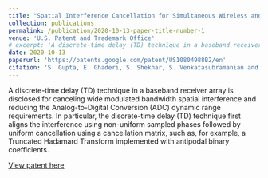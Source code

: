 ```yaml
---
title: "Spatial Interference Cancellation for Simultaneous Wireless and Information Power Transfer"
collection: publications
permalink: /publication/2020-10-13-paper-title-number-1
venue: 'U.S. Patent and Trademark Office'
# excerpt: 'A discrete-time delay (TD) technique in a baseband receiver array is disclosed for canceling wide modulated bandwidth spatial interference and reducing the Analog-to-Digital Conversion (ADC) dynamic range requirements. In particular, the discrete-time delay (TD) technique first aligns the interference using non-uniform sampled phases followed by uniform cancellation using a cancellation matrix, such as, for example, a Truncated Hadamard Transform implemented with antipodal binary coefficients.'
date: 2020-10-13
paperurl: 'https://patents.google.com/patent/US10804988B2/en'
citation: 'S. Gupta, E. Ghaderi, S. Shekhar, S. Venkatasubramanian and A. S. Ramani, &quot;Spatial Interference Cancellation for Simultaneous Wireless and Information Power Transfer,&quot; <i>U.S. Patent 10,804,988</i>, Oct. 13, 2020.'
---
```

A discrete-time delay (TD) technique in a baseband receiver array is disclosed for canceling wide modulated bandwidth spatial interference and reducing the Analog-to-Digital Conversion (ADC) dynamic range requirements. In particular, the discrete-time delay (TD) technique first aligns the interference using non-uniform sampled phases followed by uniform cancellation using a cancellation matrix, such as, for example, a Truncated Hadamard Transform implemented with antipodal binary coefficients.

[View patent here](https://patents.google.com/patent/US3005282A/en)
